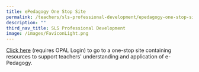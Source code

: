 ```yaml
---
title: ePedagogy One Stop Site
permalink: /teachers/sls-professional-development/epedagogy-one-stop-site/
description: ""
third_nav_title: SLS Professional Development
image: /images/FaviconLight.png
---
```

[Click here](https://go.gov.sg/eped-onestop) (requires OPAL Login) to go to a one-stop site containing resources to support teachers' understanding and application of e-Pedagogy.